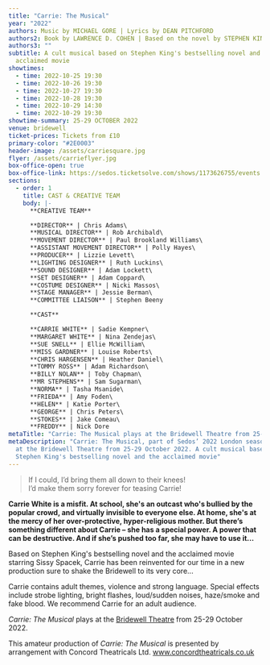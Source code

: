 ```yaml
---
title: "Carrie: The Musical"
year: "2022"
authors: Music by MICHAEL GORE | Lyrics by DEAN PITCHFORD
authors2: Book by LAWRENCE D. COHEN | Based on the novel by STEPHEN KING
authors3: ""
subtitle: A cult musical based on Stephen King's bestselling novel and the
  acclaimed movie
showtimes:
  - time: 2022-10-25 19:30
  - time: 2022-10-26 19:30
  - time: 2022-10-27 19:30
  - time: 2022-10-28 19:30
  - time: 2022-10-29 14:30
  - time: 2022-10-29 19:30
showtime-summary: 25-29 OCTOBER 2022
venue: bridewell
ticket-prices: Tickets from £10
primary-color: "#2E0003"
header-image: /assets/carriesquare.jpg
flyer: /assets/carrieflyer.jpg
box-office-open: true
box-office-link: https://sedos.ticketsolve.com/shows/1173626755/events
sections:
  - order: 1
    title: CAST & CREATIVE TEAM
    body: |-
      **CREATIVE TEAM**

      **DIRECTOR** | Chris Adams\
      **MUSICAL DIRECTOR** | Rob Archibald\
      **MOVEMENT DIRECTOR** | Paul Brookland Williams\
      **ASSISTANT MOVEMENT DIRECTOR** | Polly Hayes\
      **PRODUCER** | Lizzie Levett\
      **LIGHTING DESIGNER** | Ruth Luckins\
      **SOUND DESIGNER** | Adam Lockett\
      **SET DESIGNER** | Adam Coppard\
      **COSTUME DESIGNER** | Nicki Massos\
      **STAGE MANAGER** | Jessie Berman\
      **COMMITTEE LIAISON** | Stephen Beeny

      **CAST**

      **CARRIE WHITE** | Sadie Kempner\
      **MARGARET WHITE** | Nina Zendejas\
      **SUE SNELL** | Ellie McWilliam\
      **MISS GARDNER** | Louise Roberts\
      **CHRIS HARGENSEN** | Heather Daniel\
      **TOMMY ROSS** | Adam Richardson\
      **BILLY NOLAN** | Toby Chapman\
      **MR STEPHENS** | Sam Sugarman\
      **NORMA** | Tasha Msanide\
      **FRIEDA** | Amy Foden\
      **HELEN** | Katie Porter\
      **GEORGE** | Chris Peters\
      **STOKES** | Jake Comeau\
      **FREDDY** | Nick Dore
metaTitle: "Carrie: The Musical plays at the Bridewell Theatre from 25-29 October 2022"
metaDescription: "Carrie: The Musical, part of Sedos’ 2022 London season, plays
  at the Bridewell Theatre from 25-29 October 2022. A cult musical based on
  Stephen King's bestselling novel and the acclaimed movie"
---
```

> If I could, I’d bring them all down to their knees!\
> I’d make them sorry forever for teasing Carrie!

**Carrie White is a misfit. At school, she's an outcast who's bullied by the popular crowd, and virtually invisible to everyone else. At home, she's at the mercy of her over-protective, hyper-religious mother. But there’s something different about Carrie – she has a special power. A power that can be destructive. And if she’s pushed too far, she may have to use it…**

Based on Stephen King's bestselling novel and the acclaimed movie starring Sissy Spacek, Carrie has been reinvented for our time in a new production sure to shake the Bridewell to its very core...

Carrie contains adult themes, violence and strong language. Special effects include strobe lighting, bright flashes, loud/sudden noises, haze/smoke and fake blood. We recommend Carrie for an adult audience.

*Carrie: The Musical* plays at the [Bridewell Theatre](https://sedos.co.uk/venues/bridewell) from 25-29 October 2022.

This amateur production of *Carrie: The Musical* is presented by arrangement with Concord Theatricals Ltd. www.concordtheatricals.co.uk